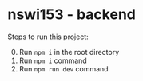 # nswi153 - backend

Steps to run this project:

0. Run `npm i` in the root directory
1. Run `npm i` command
2. Run `npm run dev` command
